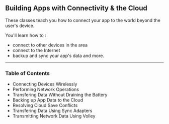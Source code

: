 ## Building Apps with Connectivity & the Cloud
These classes teach you how to connect your app to the world beyond the user's device. 

You'll learn how to :
- connect to other devices in the area
- connect to the Internet
- backup and sync your app's data
and more.

-----------------------------------------------------------------------

### Table of Contents
- Connecting Devices Wirelessly
- Performing Network Operations
- Transfering Data Without Draining the Battery
- Backing up App Data to the Cloud
- Resolving Cloud Save Conflicts
- Transfering Data Using Sync Adapters
- Transmitting Network Data Using Volley
